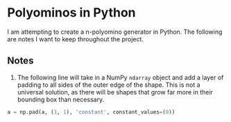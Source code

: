 # Polyominos in Python

I am attempting to create a n-polyomino generator in Python. The following are notes I want to keep throughout the project.

## Notes

1. The following line will take in a NumPy `ndarray` object and add a layer of padding to all sides of the outer edge of the shape. This is not a universal solution, as there will be shapes that grow far more in their bounding box than necessary.

```python
a = np.pad(a, (1, 1), 'constant', constant_values=(0))
```